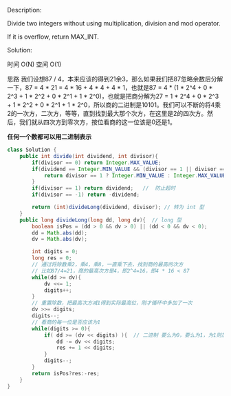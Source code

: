 Description:

Divide two integers without using multiplication, division and mod operator.

If it is overflow, return MAX_INT.

Solution:

时间 O(N) 空间 O(1)

思路
我们设想87 / 4，本来应该的得到21余3，那么如果我们把87忽略余数后分解一下，87 = 4 * 21 = 4 * 16 + 4 * 4 + 4 * 1，也就是87 = 4 * (1 * 2^4 + 0 * 2^3 + 1 * 2^2 + 0 * 2^1 + 1 * 2^0)，也就是把商分解为27 = 1 * 2^4 + 0 * 2^3 + 1 * 2^2 + 0 * 2^1 + 1 * 2^0，所以商的二进制是10101。我们可以不断的将4乘2的一次方，二次方，等等，直到找到最大那个次方，在这里是2的四次方。然后，我们就从四次方到零次方，按位看商的这一位该是0还是1。

**任何一个数都可以用二进制表示**

```java
class Solution {
    public int divide(int dividend, int divisor){  
        if(divisor == 0) return Integer.MAX_VALUE;
        if(dividend == Integer.MIN_VALUE && (divisor == 1 || divisor == -1)){
            return divisor == 1 ? Integer.MIN_VALUE : Integer.MAX_VALUE;
        }
        if(divisor == 1) return dividend;   //  防止超时
        if(divisor == -1) return -dividend;

        return (int)divideLong(dividend, divisor); // 转为 int 型
    }
    public long divideLong(long dd, long dv){  // long 型
        boolean isPos = (dd > 0 && dv > 0) || (dd < 0 && dv < 0);
        dd = Math.abs(dd);
        dv = Math.abs(dv);

        int digits = 0;
        long res = 0;
        // 通过将除数乘2，乘4，乘8，一直乘下去，找到商的最高的次方
        // 比如87/4=21，商的最高次方是4，即2^4=16，即4 * 16 < 87
        while(dd >= dv){
            dv <<= 1;
            digits++;
        }
        // 重置除数，把最高次方减1得到实际最高位，刚才循环中多加了一次
        dv >>= digits;
        digits--;
        // 看商的每一位是否应该为1
        while(digits >= 0){
            if( dd >= (dv << digits) ){  // 二进制 要么为0，要么为1，为1则加上该值
                dd -= dv << digits;
                res += 1 << digits;
            }
            digits--;
        }
        return isPos?res:-res;
    }
}
```
